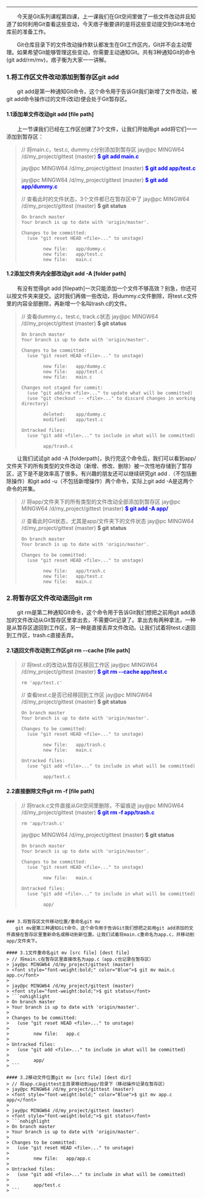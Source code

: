 ----
　　今天是Git系列课程第四课，上一课我们在Git空间里做了一些文件改动并且知道了如何利用Git查看这些变动，今天痞子衡要讲的是将这些变动提交到Git本地仓库前的准备工作。  

　　Git仓库目录下的文件改动操作默认都发生在Git工作区内，Git并不会主动管理。如果希望Git能够管理这些变动，你需要主动通知Git。共有3种通知Git的命令(git add/rm/mv)，痞子衡为大家一一讲解。  

### 1.将工作区文件改动添加到暂存区git add
　　git add是第一种通知Git命令，这个命令用于告诉Git我们新增了文件改动，被git add命令操作过的文件(改动)便会处于Git暂存区。  

#### 1.1添加单文件改动git add [file path]
　　上一节课我们已经在工作区创建了3个文件，让我们开始用git add将它们一一添加到暂存区：  
> // 将main.c，test.c, dummy.c分别添加到暂存区
> jay@pc MINGW64 /d/my_project/gittest (master)
> <font style="font-weight:bold;" color="Blue">$ git add main.c</font>
>
> jay@pc MINGW64 /d/my_project/gittest (master)
> <font style="font-weight:bold;" color="Blue">$ git add app/test.c</font>
>
> jay@pc MINGW64 /d/my_project/gittest (master)
> <font style="font-weight:bold;" color="Blue">$ git add app/dummy.c</font>
>
> // 查看此时的文件状态，3个文件都已在暂存区中了
> jay@pc MINGW64 /d/my_project/gittest (master)
> <font style="font-weight:bold;">$ git status</font>
> ```nohighlight
> On branch master
> Your branch is up to date with 'origin/master'.
>
> Changes to be committed:
>   (use "git reset HEAD <file>..." to unstage)
>
>         new file:   app/dummy.c
>         new file:   app/test.c
>         new file:   main.c
> ```

#### 1.2添加文件夹内全部改动git add -A [folder path]
　　有没有觉得git add [filepath]一次只能添加一个文件不够高效？别急，你还可以按文件夹来提交。这时我们再做一些改动，将dummy.c文件删除，将test.c文件里的内容全部删除，再新增一个名叫trash.c的文件。  
> // 查看dummy.c，test.c, track.c状态
> jay@pc MINGW64 /d/my_project/gittest (master)
> <font style="font-weight:bold;">$ git status</font>
> ```nohighlight
> On branch master
> Your branch is up to date with 'origin/master'.
>
> Changes to be committed:
>   (use "git reset HEAD <file>..." to unstage)
>
>         new file:   app/dummy.c
>         new file:   app/test.c
>         new file:   main.c
>
> Changes not staged for commit:
>   (use "git add/rm <file>..." to update what will be committed)
>   (use "git checkout -- <file>..." to discard changes in working directory)
>
>         deleted:    app/dummy.c
>         modified:   app/test.c
>
> Untracked files:
>   (use "git add <file>..." to include in what will be committed)
>
>         app/trash.c
> ```

　　让我们试试git add -A [folderpath]，执行完这个命令后，我们可以看到app/文件夹下的所有类型的文件改动（新增、修改、删除）被一次性地存储到了暂存区，这下是不是效率高了很多。有兴趣的朋友还可以继续研究git add .（不包括删除操作）和git add -u（不包括新增操作）两个命令，实际上git add -A是这两个命令的并集。  
> // 将app/文件夹下的所有类型的文件改动全部添加到暂存区
> jay@pc MINGW64 /d/my_project/gittest (master)
> <font style="font-weight:bold;" color="Blue">$ git add -A app/</font>
>
> // 查看此时Git状态，尤其是app/文件夹下的文件状态
> jay@pc MINGW64 /d/my_project/gittest (master)
> <font style="font-weight:bold;">$ git status</font>
> ```nohighlight
> On branch master
> Your branch is up to date with 'origin/master'.
>
> Changes to be committed:
>   (use "git reset HEAD <file>..." to unstage)
>
>         new file:   app/trash.c
>         new file:   app/test.c
>         new file:   main.c
> ```

### 2.将暂存区文件改动退回git rm
　　git rm是第二种通知Git命令，这个命令用于告诉Git我们想把之前用git add添加的文件改动从Git暂存区里拿出去，不需要Git记录了。拿出去有两种拿法，一种是从暂存区退回到工作区，另一种是直接丢弃文件改动。让我们试着将test.c退回到工作区，trash.c直接丢弃。  

#### 2.1退回文件改动到工作区git rm --cache [file path]
> // 将test.c的改动从暂存区移回工作区
> jay@pc MINGW64 /d/my_project/gittest (master)
> <font style="font-weight:bold;" color="Blue">$ git rm --cache app/test.c</font>
> ```nohighlight
> rm 'app/test.c'
> ```
>
> // 查看test.c是否已经移回到工作区
> jay@pc MINGW64 /d/my_project/gittest (master)
> <font style="font-weight:bold;">$ git status</font>
> ```nohighlight
> On branch master
> Your branch is up to date with 'origin/master'.
>
> Changes to be committed:
>   (use "git reset HEAD <file>..." to unstage)
>
>         new file:   app/trash.c
>         new file:   main.c
>
> Untracked files:
>   (use "git add <file>..." to include in what will be committed)
>
>         app/test.c
> ```

#### 2.2直接删除文件git rm -f [file path]
> // 将track.c文件直接从Git空间里删除，不留痕迹
> jay@pc MINGW64 /d/my_project/gittest (master)
> <font style="font-weight:bold;" color="Blue">$ git rm -f app/trash.c</font>
> ```nohighlight
> rm 'app/trash.c'
> ```
>
> jay@pc MINGW64 /d/my_project/gittest (master)
> <font style="font-weight:bold;">$ git status</font>
> ```nohighlight
> On branch master
> Your branch is up to date with 'origin/master'.
>
> Changes to be committed:
>   (use "git reset HEAD <file>..." to unstage)
>
>         new file:   main.c
>
> Untracked files:
>   (use "git add <file>..." to include in what will be committed)
>
>         app/
```

### 3.将暂存区文件移动位置/重命名git mv
　　git mv是第三种通知Git命令，这个命令用于告诉Git我们想把之前用git add添加的文件直接在暂存区里重新命名或移动到新位置。让我们试着将main.c重命名为app.c，并移动到app/文件夹下。  

#### 3.1文件重命名git mv [src file] [dest file]
> // 将main.c在暂存区里直接改名为app.c（app.c也记录在暂存区）
> jay@pc MINGW64 /d/my_project/gittest (master)
> <font style="font-weight:bold;" color="Blue">$ git mv main.c app.c</font>
>
> jay@pc MINGW64 /d/my_project/gittest (master)
> <font style="font-weight:bold;">$ git status</font>
> ```nohighlight
> On branch master
> Your branch is up to date with 'origin/master'.
>
> Changes to be committed:
>   (use "git reset HEAD <file>..." to unstage)
>
>         new file:   app.c
>
> Untracked files:
>   (use "git add <file>..." to include in what will be committed)
>
>         app/
> ```

#### 3.2移动文件位置git mv [src file] [dest dir]
> // 将app.c从gittest主目录移动到app/目录下（移动操作记录在暂存区）
> jay@pc MINGW64 /d/my_project/gittest (master)
> <font style="font-weight:bold;" color="Blue">$ git mv app.c app/</font>
>
> jay@pc MINGW64 /d/my_project/gittest (master)
> <font style="font-weight:bold;">$ git status</font>
> ```nohighlight
> On branch master
> Your branch is up to date with 'origin/master'.
>
> Changes to be committed:
>   (use "git reset HEAD <file>..." to unstage)
>
>         new file:   app/app.c
>
> Untracked files:
>   (use "git add <file>..." to include in what will be committed)
>
>         app/test.c
> ```